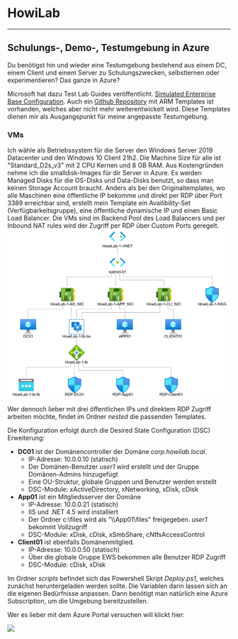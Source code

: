 # HowiLab

---

## Schulungs-, Demo-, Testumgebung in Azure

Du benötigst hin und wieder eine Testumgebung bestehend aus einem DC, einem Client und einem Server zu Schulungszwecken, selbstlernen oder experimentieren? Das ganze in Azure?

Microsoft hat dazu Test Lab Guides veröffentlicht. [Simulated Enterprise Base Configuration](https://docs.microsoft.com/en-us/microsoft-365/enterprise/simulated-ent-base-configuration-microsoft-365-enterprise). Auch ein [Github Repository](https://github.com/maxskunkworks/TLG/tree/master/tlg-base-config_3-vm.m365-ems) mit ARM Templates ist vorhanden, welches aber nicht mehr weiterentwickelt wird. Diese Templates dienen mir als Ausgangspunkt für meine angepasste Testumgebung.

### VMs

Ich wähle als Betriebssystem für die Server den Windows Server 2019 Datacenter und den Windows 10 Client 21h2. Die Machine Size für alle ist "Standard_D2s_v3" mit 2 CPU Kernen und 8 GB RAM. Aus Kostengründen nehme ich die smalldisk-Images für dir Server in Azure. Es werden Managed Disks für die OS-Disks und Data-Disks benutzt, so dass man keinen Storage Account braucht.
Anders als bei den Originaltemplates, wo alle Maschinen eine öffentliche IP bekomme und direkt per RDP über Port 3389 erreichbar sind, erstellt mein Template ein Availibility-Set (Verfügbarkeitsgruppe), eine öffentliche dynamische IP und einen Basic Load Balancer. Die VMs sind im Backend Pool des Load Balancers und per Inbound NAT rules wird der Zugriff per RDP über Custom Ports geregelt.
![Topology](./images/Topology.png)

Wer dennoch lieber mit drei öffentlichen IPs und direktem RDP Zugriff arbeiten möchte, findet im Ordner *nested* die passenden Templates.

Die Konfiguration erfolgt durch die Desired State Configuration (DSC) Erweiterung:

- **DC01** ist der Domänencontroller der Domäne *corp.howilab.local*.
  - IP-Adresse: 10.0.0.10 (statisch)
  - Der Domänen-Benutzer *user1* wird erstellt und der Gruppe Domänen-Admins hinzugefügt
  - Eine OU-Struktur, globale Gruppen und Benutzer werden erstellt
  - DSC-Module: xActiveDirectory, xNetworking, xDisk, cDisk
- **App01** ist ein Mitgliedsserver der Domäne
  - IP-Adresse: 10.0.0.21 (statisch)
  - IIS und .NET 4.5 wird installiert
  - Der Ordner c:\\files wird als "\\\\App01\\files" freigegeben. *user1* bekommt Vollzugriff
  - DSC-Module: xDisk, cDisk, xSmbShare, cNtfsAccessControl
- **Client01** ist ebenfalls Domänenmitglied.
  - IP-Adresse: 10.0.0.50 (statisch)
  - Über die globale Gruppe EWS bekommen alle Benutzer RDP Zugriff
  - DSC-Module: cDisk, xDisk
  
Im Ordner *scripts* befindet sich das Powershell Skript *Deploy.ps1*, welches zunächst heruntergeladen werden sollte. Die Variablen darin lassen sich an die eigenen Bedürfnisse anpassen. Dann benötigt man natürlich eine Azure Subscription, um die Umgebung bereitzustellen.

Wer es lieber mit dem Azure Portal versuchen will klickt hier:

[<img src="http://azuredeploy.net/deploybutton.png">](https://portal.azure.com/#create/Microsoft.Template/uri/https%3A%2F%2Fraw.githubusercontent.com%2Fjmenne%2FAz-HowiLab%2Fmain%2Fazuredeploy.json)
